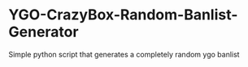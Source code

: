 # YGO-CrazyBox-Random-Banlist-Generator
Simple python script that generates a completely random ygo banlist
